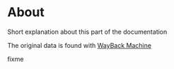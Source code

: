 # About

Short explanation about this part of the documentation

The original data is found with [WayBack Machine](https://web.archive.org/web/20130917142452/http://www.haxejs.org/externs) 

fixme